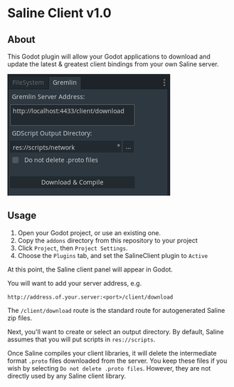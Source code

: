 # Saline Client v1.0

## About
This Godot plugin will allow your Godot applications to download and update the
latest & greatest client bindings from your own Saline server.

![Plugins](/gh-images/plugin.png)

## Usage

1. Open your Godot project, or use an existing one.
2. Copy the `addons` directory from this repository to your project
3. Click `Project`, then `Project Settings`.
4. Choose the `Plugins` tab, and set the SalineClient plugin to `Active`

At this point, the Saline client panel will appear in Godot. 

You will want to add your server address, e.g. 
```
http://address.of.your.server:<port>/client/download
```

The `/client/download` route is the standard route for autogenerated Saline
zip files.

Next, you'll want to create or select an output directory. By default, Saline
assumes that you will put scripts in `res://scripts`. 

Once Saline compiles your client libraries, it will delete the intermediate
format `.proto` files downloaded from the server. You keep these files if you
wish by selecting `Do not delete .proto files`. However, they are not directly
used by any Saline client library.
